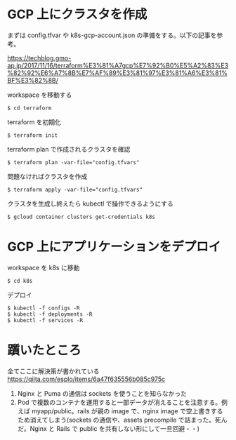 # GCP 上にクラスタを作成

まずは config.tfvar や k8s-gcp-account.json の準備をする。以下の記事を参考。

https://techblog.gmo-ap.jp/2017/11/16/terraform%E3%81%A7gcp%E7%92%B0%E5%A2%83%E3%82%92%E6%A7%8B%E7%AF%89%E3%81%97%E3%81%A6%E3%81%BF%E3%82%8B/

workspace を移動する

```
$ cd terraform
```

terraform を初期化

```
$ terraform init
```

terraform plan で作成されるクラスタを確認

```
$ terraform plan -var-file="config.tfvars"
```

問題なければクラスタを作成

```
$ terraform apply -var-file="config.tfvars"
```

クラスタを生成し終えたら kubectl で操作できるようにする

```
$ gcloud container clusters get-credentials k8s
```

# GCP 上にアプリケーションをデプロイ

workspace を k8s に移動

```
$ cd k8s
```

デプロイ

```
$ kubectl -f configs -R
$ kubectl -f deployments -R
$ kubectl -f services -R
```

# 躓いたところ

全てここに解決策が書かれている
https://qiita.com/esplo/items/6a47f635556b085c975c

1. Nginx と Puma の通信は sockets を使うことを知らなかった
2. Pod で複数のコンテナを運用すると一部データが消えることを注意する。例えば myapp/public。rails が親の image で、nginx image で空上書きするため消えてしまう(sockets の通信や、assets precompile で詰まった。死んだ。Nginx と Rails で public を共有しない形にして一旦回避・・)
